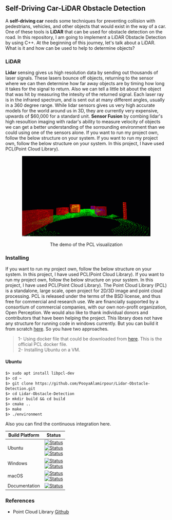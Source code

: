 [release-image]: https://img.shields.io/badge/release-1.11.1-green.svg?style=flat
[releases]: https://github.com/PointCloudLibrary/pcl/releases
[license-image]: https://img.shields.io/badge/license-BSD-green.svg?style=flat
[license]: https://github.com/PointCloudLibrary/pcl/blob/master/LICENSE.txt
[ci-latest-build]: https://dev.azure.com/PointCloudLibrary/pcl/_build/latest?definitionId=9&branchName=master
[ci-ubuntu-18.04]: https://dev.azure.com/PointCloudLibrary/pcl/_apis/build/status/9?branchName=master&stageName=Build%20GCC&jobName=Ubuntu&configuration=Ubuntu%2018.04%20GCC&label=Ubuntu%2018.04%20GCC
[ci-ubuntu-20.04]: https://dev.azure.com/PointCloudLibrary/pcl/_apis/build/status/9?branchName=master&stageName=Build%20Clang&jobName=Ubuntu&configuration=Ubuntu%2020.04%20Clang&label=Ubuntu%2020.04%20Clang
[ci-ubuntu-20.10]: https://dev.azure.com/PointCloudLibrary/pcl/_apis/build/status/9?branchName=master&stageName=Build%20GCC&jobName=Ubuntu&configuration=Ubuntu%2020.10%20GCC&label=Ubuntu%2020.10%20GCC
[ci-windows-x86]: https://dev.azure.com/PointCloudLibrary/pcl/_apis/build/status/9?branchName=master&stageName=Build%20MSVC&jobName=Windows%20VS2017%20Build&configuration=Windows%20VS2017%20Build%20x86&label=Windows%20VS2017%20x86
[ci-windows-x64]: https://dev.azure.com/PointCloudLibrary/pcl/_apis/build/status/9?branchName=master&stageName=Build%20MSVC&jobName=Windows%20VS2017%20Build&configuration=Windows%20VS2017%20Build%20x64&label=Windows%20VS2017%20x64
[ci-macos-10.14]: https://dev.azure.com/PointCloudLibrary/pcl/_apis/build/status/9?branchName=master&stageName=Build%20Clang&jobName=macOS&configuration=macOS%20Mojave%2010.14&label=macOS%20Mojave%2010.14
[ci-macos-10.15]: https://dev.azure.com/PointCloudLibrary/pcl/_apis/build/status/9?branchName=master&stageName=Build%20Clang&jobName=macOS&configuration=macOS%20Catalina%2010.15&label=macOS%20Catalina%2010.15
[ci-docs]: https://dev.azure.com/PointCloudLibrary/pcl/_apis/build/status/Documentation?branchName=master
[ci-latest-docs]: https://dev.azure.com/PointCloudLibrary/pcl/_build/latest?definitionId=14&branchName=master

## Self-Driving Car-LiDAR Obstacle Detection


A **self-driving car** needs some techniques for preventing collision with pedestrians, vehicles, and other objects that would exist in the way of a car. One of these tools is **LiDAR** that can be used for obstacle detection on the road. In this repository, I am going to implement a LiDAR Obstacle Detection by using C++. At the beginning of this journey, let's talk about a LiDAR. What is it and how can be used to help to determine objects?

### LiDAR

**Lidar** sensing gives us high resolution data by sending out thousands of laser signals. These lasers bounce off objects, returning to the sensor where we can then determine how far away objects are by timing how long it takes for the signal to return. Also we can tell a little bit about the object that was hit by measuring the intesity of the returned signal. Each laser ray is in the infrared spectrum, and is sent out at many different angles, usually in a 360 degree range. While lidar sensors gives us very high accurate models for the world around us in 3D, they are currently very expensive, upwards of $60,000 for a standard unit. **Sensor Fusion** by combing lidar's high resoultion imaging with radar's ability to measure velocity of objects we can get a better understanding of the sorrounding environment than we could using one of the sensors alone.
If you want to run my project own, follow the below structure on your system. If you want to run my project own, follow the below structure on your system. In this project, I have used PCL(Point Cloud Library). 

<div align="center">
<img src="https://github.com/PooyaAlamirpour/Lidar-Obstacle-Detection/blob/master/media/ObstacleDetection.gif" width="400" height="250" />
<p>The demo of the PCL visualization</p>
</div>

### Installing

If you want to run my project own, follow the below structure on your system. In this project, I have used PCL(Point Cloud Library). If you want to run my project own, follow the below structure on your system. In this project, I have used PCL(Point Cloud Library). The Point Cloud Library (PCL) is a standalone, large scale, open project for 2D/3D image and point cloud processing. PCL is released under the terms of the BSD license, and thus free for commercial and research use. We are financially supported by a consortium of commercial companies, with our own non-profit organization, Open Perception. We would also like to thank individual donors and contributors that have been helping the project.
This library does not have any structure for running code in windows currently. But you can build it from scratch [here](https://pcl-tutorials.readthedocs.io/en/latest/compiling_pcl_windows.html). So you have two approaches. 
> 1- Using docker file that could be downloaded from [here](https://dev.azure.com/PointCloudLibrary/pcl/_build?definitionId=11). This is the official PCL docker file.
> <br>
> 2- Installing Ubuntu on a VM.

#### Ubuntu
```
$> sudo apt install libpcl-dev
$> cd ~
$> git clone https://github.com/PooyaAlamirpour/Lidar-Obstacle-Detection.git
$> cd Lidar-Obstacle-Detection
$> mkdir build && cd build
$> cmake ..
$> make
$> ./environment
```
Also you can find the continuous integration here.

Build Platform           | Status
------------------------ | ------------------------------------------------------------------------------------------------- |
Ubuntu                   | [![Status][ci-ubuntu-18.04]][ci-latest-build] <br> [![Status][ci-ubuntu-20.04]][ci-latest-build]                              <br> [![Status][ci-ubuntu-20.10]][ci-latest-build]                                                |
Windows                  | [![Status][ci-windows-x86]][ci-latest-build]  <br> [![Status][ci-windows-x64]][ci-latest-build]   |
macOS                    | [![Status][ci-macos-10.14]][ci-latest-build]  <br> [![Status][ci-macos-10.15]][ci-latest-build]   |
Documentation            | [![Status][ci-docs]][ci-latest-docs] |


### References
* Point Cloud Library [Github](https://github.com/PointCloudLibrary/pcl)